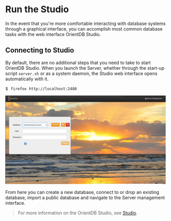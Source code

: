 # Run the Studio

In the event that you're more comfortable interacting with database systems through a graphical interface, you can accomplish most common database tasks with the web interface OrientDB Studio.

## Connecting to Studio

By default, there are no additional steps that you need to take to start OrientDB Studio. When you launch the Server, whether through the start-up script `server.sh` or as a system daemon, the Studio web interface opens automatically with it.

<pre>
$ <code class="lang-sh userinput">firefox http://localhost:2480</code>
</pre>

![Home Page](images/login.png)

From here you can create a new database, connect to or drop an existing database, import a public database and navigate to the Server management interface.

>For more information on the OrientDB Studio, see [Studio](Studio-Home-page.md).





